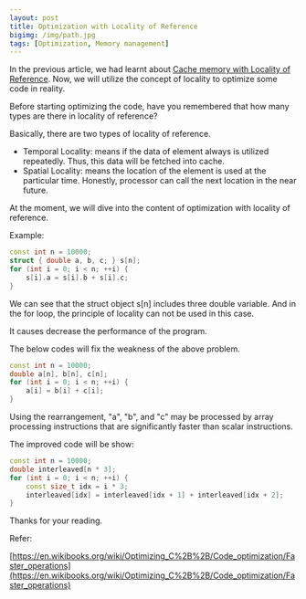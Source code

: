 ```yaml
---
layout: post
title: Optimization with Locality of Reference
bigimg: /img/path.jpg
tags: [Optimization, Memory management]
---
```


In the previous article, we had learnt about [Cache memory with Locality of Reference](https://gamethapcam.github.io/2018-09-20-Locality-of-Reference/). Now, we will utilize the concept of locality to optimize some code in reality.

Before starting optimizing the code, have you remembered that how many types are there in locality of reference?

Basically, there are two types of locality of reference. 
- Temporal Locality: means if the data of element always is utilized repeatedly. Thus, this data will be fetched into cache. 
- Spatial Locality: means the location of the element is used at the particular time. Honestly, processor can call the next location in the near future. 

At the moment, we will dive into the content of optimization with locality of reference. 

Example: 

```C++
const int n = 10000;
struct { double a, b, c; } s[n];
for (int i = 0; i < n; ++i) {
    s[i].a = s[i].b + s[i].c;
}
```

We can see that the struct object s[n] includes three double variable. And in the for loop, the principle of locality can not be used in this case. 

It causes decrease the performance of the program. 

The below codes will fix the weakness of the above problem.

```C++
const int n = 10000;
double a[n], b[n], c[n];
for (int i = 0; i < n; ++i) {
    a[i] = b[i] + c[i];
}
```

Using the rearrangement, "a", "b", and "c" may be processed by array processing instructions that are significantly faster than scalar instructions.


The improved code will be show: 

```C++
const int n = 10000;
double interleaved[n * 3];
for (int i = 0; i < n; ++i) {
    const size_t idx = i * 3;
    interleaved[idx] = interleaved[idx + 1] + interleaved[idx + 2];
}
```


Thanks for your reading. 

Refer: 

[https://en.wikibooks.org/wiki/Optimizing_C%2B%2B/Code_optimization/Faster_operations](https://en.wikibooks.org/wiki/Optimizing_C%2B%2B/Code_optimization/Faster_operations)

